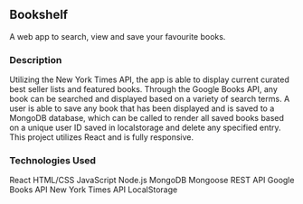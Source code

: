

## Bookshelf

A web app to search, view and save your favourite books.

### Description

Utilizing the New York Times API, the app is able to display current curated best seller lists and featured books. Through the Google Books API, any book can be searched and displayed based on a variety of search terms. A user is able to save any book that has been displayed and is saved to a MongoDB database, which can be called to render all saved books based on a unique user ID saved in localstorage and delete any specified entry. This project utilizes React and is fully responsive.

### Technologies Used

React
HTML/CSS
JavaScript
Node.js
MongoDB
Mongoose
REST API
Google Books API
New York Times API
LocalStorage



